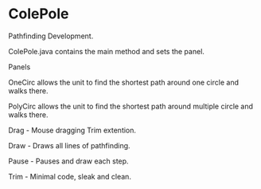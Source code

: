 ColePole
========

Pathfinding Development.

ColePole.java contains the main method and sets the panel.

Panels

OneCirc allows the unit to find the shortest path around one circle and walks there.

PolyCirc allows the unit to find the shortest path around multiple circle and walks there.


Drag - Mouse dragging Trim extention.

Draw - Draws all lines of pathfinding.

Pause - Pauses and draw each step.

Trim - Minimal code, sleak and clean.
